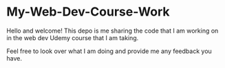 # My-Web-Dev-Course-Work

Hello and welcome! This depo is me sharing the code that I am working on in the web dev Udemy course that I am taking. 

Feel free to look over what I am doing and provide me any feedback you have. 

